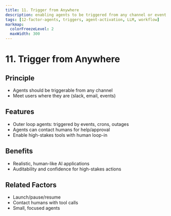 ```yaml
---
title: 11. Trigger from Anywhere
description: enabling agents to be triggered from any channel or event.
tags: [12-factor-agents, triggers, agent-activation, LLM, workflow]
markmap:
  colorFreezeLevel: 2
  maxWidth: 300
---
```

# 11. Trigger from Anywhere
## Principle
- Agents should be triggerable from any channel
- Meet users where they are (slack, email, events)
## Features
- Outer loop agents: triggered by events, crons, outages
- Agents can contact humans for help/approval
- Enable high-stakes tools with human loop-in
## Benefits
- Realistic, human-like AI applications
- Auditability and confidence for high-stakes actions
## Related Factors
- Launch/pause/resume
- Contact humans with tool calls
- Small, focused agents
